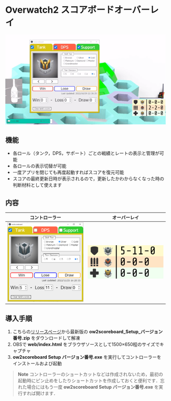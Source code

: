 # Overwatch2 スコアボードオーバーレイ

![操作の様子](./img/ow2scoreboard.gif)

## 機能

* 各ロール（タンク，DPS，サポート）ごとの戦績とレートの表示と管理が可能
* 各ロールの表示切替が可能
* 一度アプリを閉じても再度起動すればスコアを復元可能
* スコアの最終更新日時が表示されるので，更新したかわからなくなった時の判断材料として使えます

## 内容

|コントローラー|オーバーレイ|
|---|---|
|<img src="./img/controller.png" alt="コントローラーの画像" width="800">|<img src="./img/view.png" alt="オーバーレイの画像" width="800">|

## 導入手順

1. こちらの[リリースページ](https://github.com/Lait-au-Cafe/ow2scoreboard/releases)から最新版の **ow2scoreboard_Setup_バージョン番号.zip** をダウンロードして解凍
2. OBSで **web/index.html** をブラウザソースとして1500×650程のサイズでキャプチャ
3. **ow2scoreboard Setup バージョン番号.exe** を実行してコントローラーをインストールおよび起動

> **Note**
> コントローラーのショートカットなどは作成されないため，最初の起動時にピン止めをしたりショートカットを作成しておくと便利です．忘れた場合にはもう一度 **ow2scoreboard Setup バージョン番号.exe** を実行すれば開けます．